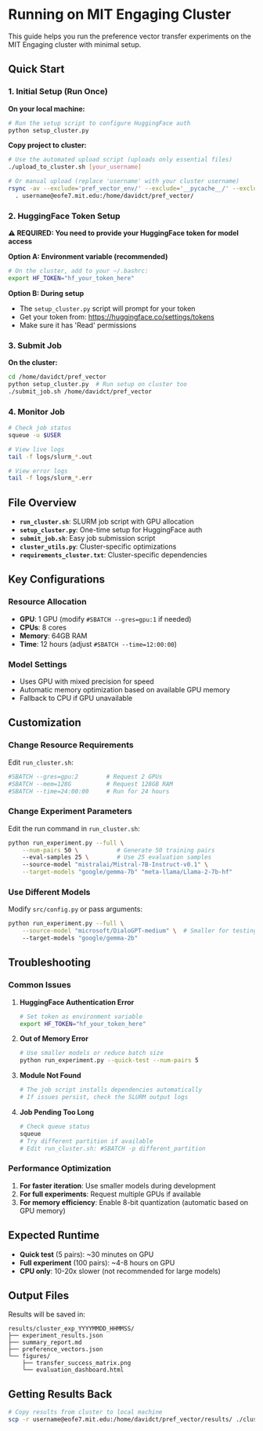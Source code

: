 # Running on MIT Engaging Cluster

This guide helps you run the preference vector transfer experiments on the MIT Engaging cluster with minimal setup.

## Quick Start

### 1. Initial Setup (Run Once)

**On your local machine:**
```bash
# Run the setup script to configure HuggingFace auth
python setup_cluster.py
```

**Copy project to cluster:**
```bash
# Use the automated upload script (uploads only essential files)
./upload_to_cluster.sh [your_username]

# Or manual upload (replace 'username' with your cluster username)
rsync -av --exclude='pref_vector_env/' --exclude='__pycache__/' --exclude='*.pyc' \
  . username@eofe7.mit.edu:/home/davidct/pref_vector/
```

### 2. HuggingFace Token Setup

**⚠️ REQUIRED: You need to provide your HuggingFace token for model access**

**Option A: Environment variable (recommended)**
```bash
# On the cluster, add to your ~/.bashrc:
export HF_TOKEN="hf_your_token_here"
```

**Option B: During setup**
- The `setup_cluster.py` script will prompt for your token
- Get your token from: https://huggingface.co/settings/tokens
- Make sure it has 'Read' permissions

### 3. Submit Job

**On the cluster:**
```bash
cd /home/davidct/pref_vector
python setup_cluster.py  # Run setup on cluster too
./submit_job.sh /home/davidct/pref_vector
```

### 4. Monitor Job

```bash
# Check job status
squeue -u $USER

# View live logs
tail -f logs/slurm_*.out

# View error logs
tail -f logs/slurm_*.err
```

## File Overview

- **`run_cluster.sh`**: SLURM job script with GPU allocation
- **`setup_cluster.py`**: One-time setup for HuggingFace auth
- **`submit_job.sh`**: Easy job submission script
- **`cluster_utils.py`**: Cluster-specific optimizations
- **`requirements_cluster.txt`**: Cluster-specific dependencies

## Key Configurations

### Resource Allocation
- **GPU**: 1 GPU (modify `#SBATCH --gres=gpu:1` if needed)
- **CPUs**: 8 cores
- **Memory**: 64GB RAM
- **Time**: 12 hours (adjust `#SBATCH --time=12:00:00`)

### Model Settings
- Uses GPU with mixed precision for speed
- Automatic memory optimization based on available GPU memory
- Fallback to CPU if GPU unavailable

## Customization

### Change Resource Requirements

Edit `run_cluster.sh`:
```bash
#SBATCH --gres=gpu:2        # Request 2 GPUs
#SBATCH --mem=128G          # Request 128GB RAM
#SBATCH --time=24:00:00     # Run for 24 hours
```

### Change Experiment Parameters

Edit the run command in `run_cluster.sh`:
```bash
python run_experiment.py --full \
    --num-pairs 50 \           # Generate 50 training pairs
    --eval-samples 25 \        # Use 25 evaluation samples
    --source-model "mistralai/Mistral-7B-Instruct-v0.1" \
    --target-models "google/gemma-7b" "meta-llama/Llama-2-7b-hf"
```

### Use Different Models

Modify `src/config.py` or pass arguments:
```bash
python run_experiment.py --full \
    --source-model "microsoft/DialoGPT-medium" \  # Smaller for testing
    --target-models "google/gemma-2b"
```

## Troubleshooting

### Common Issues

1. **HuggingFace Authentication Error**
   ```bash
   # Set token as environment variable
   export HF_TOKEN="hf_your_token_here"
   ```

2. **Out of Memory Error**
   ```bash
   # Use smaller models or reduce batch size
   python run_experiment.py --quick-test --num-pairs 5
   ```

3. **Module Not Found**
   ```bash
   # The job script installs dependencies automatically
   # If issues persist, check the SLURM output logs
   ```

4. **Job Pending Too Long**
   ```bash
   # Check queue status
   squeue
   # Try different partition if available
   # Edit run_cluster.sh: #SBATCH -p different_partition
   ```

### Performance Optimization

1. **For faster iteration**: Use smaller models during development
2. **For full experiments**: Request multiple GPUs if available
3. **For memory efficiency**: Enable 8-bit quantization (automatic based on GPU memory)

## Expected Runtime

- **Quick test** (5 pairs): ~30 minutes on GPU
- **Full experiment** (100 pairs): ~4-8 hours on GPU
- **CPU only**: 10-20x slower (not recommended for large models)

## Output Files

Results will be saved in:
```
results/cluster_exp_YYYYMMDD_HHMMSS/
├── experiment_results.json
├── summary_report.md
├── preference_vectors.json
└── figures/
    ├── transfer_success_matrix.png
    └── evaluation_dashboard.html
```

## Getting Results Back

```bash
# Copy results from cluster to local machine
scp -r username@eofe7.mit.edu:/home/davidct/pref_vector/results/ ./cluster_results/
```